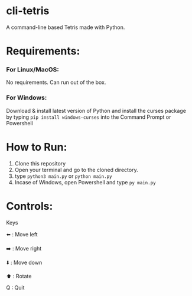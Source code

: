 # cli-tetris
A command-line based Tetris made with Python.

# Requirements:

### For Linux/MacOS:
No requirements. Can run out of the box.

### For Windows:
Download & install latest version of Python and install the curses package by typing `pip install windows-curses` into the Command Prompt or Powershell

# How to Run:

1. Clone this repository
2. Open your terminal and go to the cloned directory.
3. type `python3 main.py` or `python main.py`
4. Incase of Windows, open Powershell and type `py main.py`

# Controls:
Keys

⬅️ : Move left

➡️ : Move right

⬇️ : Move down

⬆️ : Rotate

Q	: Quit
